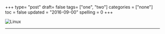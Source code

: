 +++
type= "post"
draft= false
tags= ["one", "two"]
categories = ["none"]
toc = false
updated = "2016-09-00"
spelling = 0
+++


![Linux](/img/logo_linux.jpg)

* * *

